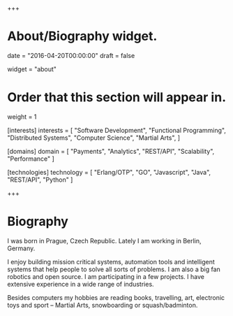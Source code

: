 +++
# About/Biography widget.

date = "2016-04-20T00:00:00"
draft = false

widget = "about"

# Order that this section will appear in.
weight = 1

[interests]
  interests = [
    "Software Development",
    "Functional Programming",
    "Distributed Systems",
    "Computer Science",
    "Martial Arts",
  ]

[domains]
  domain = [
  "Payments",
  "Analytics",
  "REST/API",
  "Scalability",
  "Performance"
  ]

[technologies]
  technology = [
    "Erlang/OTP",
    "GO",
    "Javascript",
    "Java",
    "REST/API",
    "Python"
  ]

+++

# Biography
I was born in Prague, Czech Republic. Lately I am working in Berlin, Germany.

I enjoy building mission critical systems, automation tools and intelligent systems that help people to solve all sorts of problems. I am also a big fan robotics and open source. I am participating in a few projects. I have extensive experience in a wide range of industries.

Besides computers my hobbies are reading books, travelling, art, electronic toys and sport – Martial Arts, snowboarding or squash/badminton.
